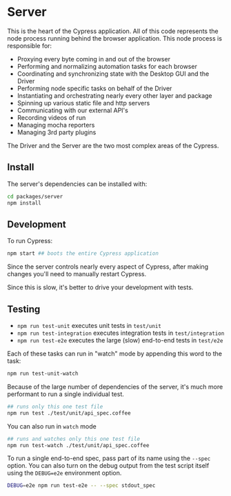 # Server

This is the heart of the Cypress application. All of this code represents the node process running behind the browser application. This node process is responsible for:

- Proxying every byte coming in and out of the browser
- Performing and normalizing automation tasks for each browser
- Coordinating and synchronizing state with the Desktop GUI and the Driver
- Performing node specific tasks on behalf of the Driver
- Instantiating and orchestrating nearly every other layer and package
- Spinning up various static file and http servers
- Communicating with our external API's
- Recording videos of run
- Managing mocha reporters
- Managing 3rd party plugins

The Driver and the Server are the two most complex areas of the Cypress.

## Install

The server's dependencies can be installed with:

```bash
cd packages/server
npm install
```

## Development

To run Cypress:

```bash
npm start ## boots the entire Cypress application
```

Since the server controls nearly every aspect of Cypress, after making changes you'll need to manually restart Cypress.

Since this is slow, it's better to drive your development with tests.

## Testing

* `npm run test-unit` executes unit tests in `test/unit`
* `npm run test-integration` executes integration tests in `test/integration`
* `npm run test-e2e` executes the large (slow) end-to-end tests in `test/e2e`

Each of these tasks can run in "watch" mode by appending this word to the task:

```bash
npm run test-unit-watch
```

Because of the large number of dependencies of the server, it's much more performant to run a single individual test.

```bash
## runs only this one test file
npm run test ./test/unit/api_spec.coffee
```

You can also run in `watch` mode

```bash
## runs and watches only this one test file
npm run test-watch ./test/unit/api_spec.coffee
```

To run a single end-to-end spec, pass part of its name using the `--spec` option. You can also turn on the debug output from the test script itself using the `DEBUG=e2e` environment option.

```bash
DEBUG=e2e npm run test-e2e -- --spec stdout_spec
```
